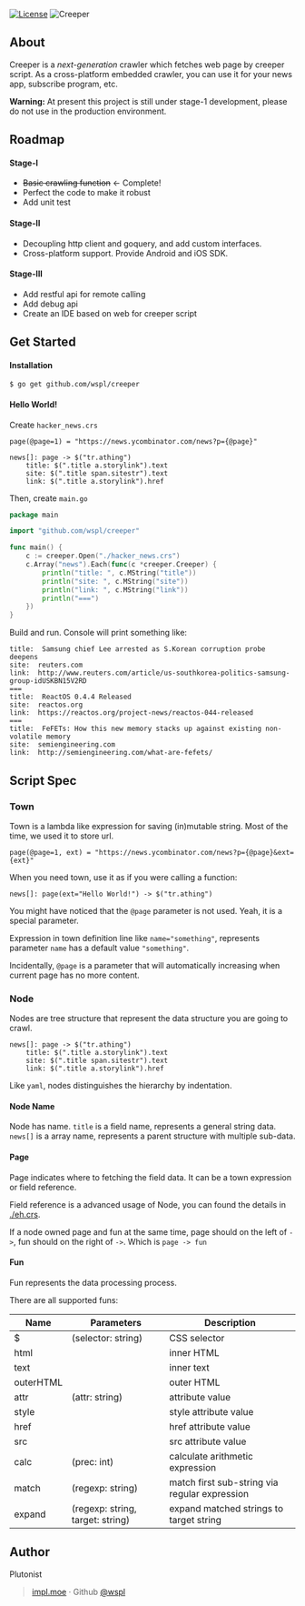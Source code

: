 [![License](https://img.shields.io/badge/License-Apache%202.0-blue.svg?style=flat)](https://opensource.org/licenses/Apache-2.0)
![Creeper](https://raw.githubusercontent.com/wspl/creeper/master/art/Creeper.png)
## About

Creeper is a *next-generation* crawler which fetches web page by creeper script. As a cross-platform embedded crawler, you can use it for your news app, subscribe program, etc.

**Warning:** At present this project is still under stage-1 development, please do not use in the production environment.

## Roadmap

#### Stage-I

* ~~Basic crawling function~~ ← Complete!
* Perfect the code to make it robust
* Add unit test

#### Stage-II

- Decoupling http client and goquery, and add custom interfaces.
- Cross-platform support. Provide Android and iOS SDK.

#### Stage-III

- Add restful api for remote calling
- Add debug api
- Create an IDE based on web for creeper script

## Get Started

#### Installation

```
$ go get github.com/wspl/creeper
```

#### Hello World!

Create `hacker_news.crs`

```
page(@page=1) = "https://news.ycombinator.com/news?p={@page}"

news[]: page -> $("tr.athing")
	title: $(".title a.storylink").text
	site: $(".title span.sitestr").text
	link: $(".title a.storylink").href
```

Then, create `main.go`

```go
package main

import "github.com/wspl/creeper"

func main() {
	c := creeper.Open("./hacker_news.crs")
	c.Array("news").Each(func(c *creeper.Creeper) {
		println("title: ", c.MString("title"))
		println("site: ", c.MString("site"))
		println("link: ", c.MString("link"))
		println("===")
	})
}
```

Build and run. Console will print something like:

```
title:  Samsung chief Lee arrested as S.Korean corruption probe deepens
site:  reuters.com
link:  http://www.reuters.com/article/us-southkorea-politics-samsung-group-idUSKBN15V2RD
===
title:  ReactOS 0.4.4 Released
site:  reactos.org
link:  https://reactos.org/project-news/reactos-044-released
===
title:  FeFETs: How this new memory stacks up against existing non-volatile memory
site:  semiengineering.com
link:  http://semiengineering.com/what-are-fefets/
```

## Script Spec

### Town

Town is a lambda like expression for saving (in)mutable string. Most of the time, we used it to store url.

```
page(@page=1, ext) = "https://news.ycombinator.com/news?p={@page}&ext={ext}"
```

When you need town, use it as if you were calling a function:

```
news[]: page(ext="Hello World!") -> $("tr.athing")
```

You might have noticed that the `@page` parameter is not used. Yeah, it is a special parameter.

Expression in town definition line like `name="something"`, represents parameter `name` has a default value `"something"`.

Incidentally, `@page` is a parameter that will automatically increasing when current page has no more content.


### Node

Nodes are tree structure that represent the data structure you are going to crawl.

```
news[]: page -> $("tr.athing")
	title: $(".title a.storylink").text
	site: $(".title span.sitestr").text
	link: $(".title a.storylink").href
```

Like `yaml`, nodes distinguishes the hierarchy by indentation.

#### Node Name

Node has name. `title` is a field name, represents a general string data. `news[]` is a array name, represents a parent structure with multiple sub-data.

#### Page

Page indicates where to fetching the field data. It can be a town expression or field reference.

Field reference is a advanced usage of Node, you can found the details in [./eh.crs](./eh.crs).

If a node owned page and fun at the same time, page should on the left of `->`, fun should on the right of `->`. Which is `page -> fun`

#### Fun

Fun represents the data processing process.

There are all supported funs:

| Name      | Parameters                       | Description                              |
| --------- | -------------------------------- | ---------------------------------------- |
| $         | (selector: string)               | CSS selector                             |
| html      |                                  | inner HTML                               |
| text      |                                  | inner text                               |
| outerHTML |                                  | outer HTML                               |
| attr      | (attr: string)                   | attribute value                          |
| style     |                                  | style attribute value                    |
| href      |                                  | href attribute value                     |
| src       |                                  | src attribute value                      |
| calc      | (prec: int)                      | calculate arithmetic expression          |
| match     | (regexp: string)                 | match first sub-string via regular expression |
| expand    | (regexp: string, target: string) | expand matched strings to target string  |



## Author

Plutonist

> [impl.moe](https://impl.moe) · Github [@wspl](https://github.com/wspl) 
